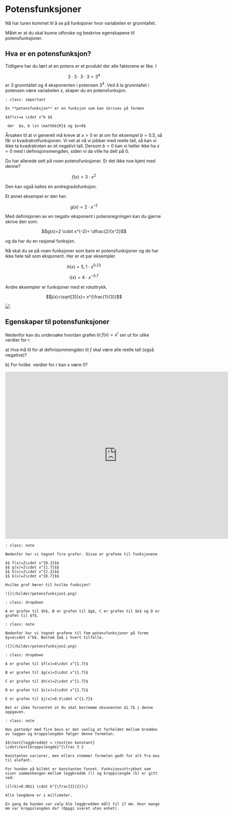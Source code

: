 # Potensfunksjoner

Nå har turen kommet til å se på funksjoner hvor variabelen er grunntallet.

Målet er at du skal kunne utforske og beskrive egenskapene til potensfunksjoner. 


## Hva er en potensfunksjon? 

Tidligere har du lært at en potens er et produkt der alle faktorene er like. I 

$$ 3 \cdot 3 \cdot 3 \cdot 3 = 3^4 $$
er $3$ grunntallet og $4$ eksponenten i potensen $3^4$. Ved å la grunntallet i potensen være variabelen $x$, skaper du en potensfunksjon.

```{admonition} Definisjon  
: class: important

En **potensfunksjon** er en funksjon som kan skrives på formen

$$f(x)=a \cdot x^b $$

 der  $a, b \in \mathbb{R}$ og $x>0$ 
```

Årsaken til at vi generelt må kreve at $x>0$ er at om for eksempel $b=0.5$, så får vi kvadratrotfunksjonen. Vi vet at nå vi jobber med reelle tall, så kan vi ikke ta kvadratroten av et negativt tall. Dersom $b<0$ kan vi heller ikke ha $x=0$ med i definisjonsmengden, siden vi da ville ha delt på 0. 

Du har allerede sett på noen potensfunksjoner. Er det ikke noe kjent med denne?

$$f(x)=3 \cdot x^2$$

Den kan også kalles en andregradsfunksjon.

Et annet eksempel er den her:

$$g(x)=2 \cdot x^{-2}$$

Med definisjonen av en negativ eksponent i potensregningen kan du gjerne skrive den som:

$$g(x)=2 \cdot x^{-2}= \dfrac{2}{x^2}$$

og da har du en rasjonal funksjon.

Nå skal du se på noen funksjoner som bare er potensfunksjoner og de har ikke hele tall som eksponent. Her er et par eksempler

$$h(x)=5,1 \cdot x^{0.23}$$

$$i(x)=4 \cdot x^{-0.7}$$

Andre eksempler er funksjoner med et rotuttrykk.

$$j(x)=\sqrt[3]{x}= x^{\frac{1}{3}}$$

![](/bilder/RootAndPowerFunctions.svg)

## Egenskaper til potensfunksjoner

Nedenfor kan du undersøke hvordan grafen til $f(x)=x^r$ ser ut for ulike verdier for $r$.

a) Hva må til for at definisjonmengden til $f$ skal være alle reelle tall (også negative)?</p>

b) For hvilke &nbsp;verdier for $r$ kan $x$ være 0?&nbsp;</p>

<p><iframe scrolling="no" src="https://www.geogebratube.org/material/iframe/id/mdstfqu3/width/713/height/534/border/888888/rc/false/ai/false/sdz/true/smb/false/stb/false/stbh/true/ld/false/sri/true/at/preferhtml5" width="713px" height="534px" style="border: 0px;"> </iframe></p>


```{admonition} Oppgave 1
: class: note

Nedenfor har vi tegnet fire grafer. Disse er grafene til funksjonene

$$ f(x)=2\cdot x^{0.3}$$
$$ g(x)=2\cdot x^{1.7}$$
$$ h(x)=2\cdot x^{2.3}$$
$$ k(x)=2\cdot x^{0.7}$$

Hvilke graf hører til hvilke funksjon? 

![](/bilder/potensfunksjon1.png)

```


```{admonition} Fasit
: class: dropdown

A er grafen til $h$, B er grafen til $g$, C er grafen til $k$ og D er grafen til $f$. 

```

```{admonition} Oppgave 2
: class: note

Nedenfor har vi tegnet grafene til fem potensfunksjoner på forme $y=a\cdot x^b$. Bestem $a$ i hvert tilfelle.  

![](/bilder/potensfunksjon2.png)
```

```{admonition} Fasit 
: class: dropdown

A er grafen til $f(x)=4\cdot x^{1.7}$

B er grafen til $g(x)=3\cdot x^{1.7}$

C er grafen til $h(x)=2\cdot x^{1.7}$

D er grafen til $i(x)=1\cdot x^{1.7}$

E er grafen til $j(x)=0.5\cdot x^{1.7}$

Det er ikke forventet at du skal bestemme eksonenten $1.7$ i denne oppgaven. 
```


```{admonition} Oppgave 3
: class: note

Hos pattedyr med fire bein er det vanlig at forholdet mellom bredden av leggen og kroppslengden følger denne formelen.

$$\text{leggbredde} = \text{en konstant} \cdot\text{kroppslengde}^{\frac 3 2

Konstanten varierer, men ellers stemmer formelen godt for alt fra mus til elefant.

For hunden på bildet er konstanten funnet. Funksjonsuttrykket som viser sammenhengen mellom leggbredde (l) og kroppslengde (k) er gitt ved:

\[l(k)=0.0011 \cdot k^{\frac{3}{2}}\]

Alle lengdene er i millimeter.

En gang da hunden var valp ble leggbredden målt til 17 mm. Hvor mange mm var kroppslengden da? (Oppgi svaret uten enhet).
```